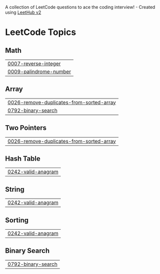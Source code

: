 A collection of LeetCode questions to ace the coding interview! - Created using [LeetHub v2](https://github.com/arunbhardwaj/LeetHub-2.0)
<!---LeetCode Topics Start-->
# LeetCode Topics
## Math
|  |
| ------- |
| [0007-reverse-integer](https://github.com/PraveenKumar05-hub/leetcode-solutions/tree/master/0007-reverse-integer) |
| [0009-palindrome-number](https://github.com/PraveenKumar05-hub/leetcode-solutions/tree/master/0009-palindrome-number) |
## Array
|  |
| ------- |
| [0026-remove-duplicates-from-sorted-array](https://github.com/PraveenKumar05-hub/leetcode-solutions/tree/master/0026-remove-duplicates-from-sorted-array) |
| [0792-binary-search](https://github.com/PraveenKumar05-hub/leetcode-solutions/tree/master/0792-binary-search) |
## Two Pointers
|  |
| ------- |
| [0026-remove-duplicates-from-sorted-array](https://github.com/PraveenKumar05-hub/leetcode-solutions/tree/master/0026-remove-duplicates-from-sorted-array) |
## Hash Table
|  |
| ------- |
| [0242-valid-anagram](https://github.com/PraveenKumar05-hub/leetcode-solutions/tree/master/0242-valid-anagram) |
## String
|  |
| ------- |
| [0242-valid-anagram](https://github.com/PraveenKumar05-hub/leetcode-solutions/tree/master/0242-valid-anagram) |
## Sorting
|  |
| ------- |
| [0242-valid-anagram](https://github.com/PraveenKumar05-hub/leetcode-solutions/tree/master/0242-valid-anagram) |
## Binary Search
|  |
| ------- |
| [0792-binary-search](https://github.com/PraveenKumar05-hub/leetcode-solutions/tree/master/0792-binary-search) |
<!---LeetCode Topics End-->